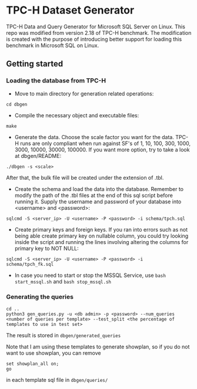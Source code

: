 # TPC-H Dataset Generator

TPC-H Data and Query Generator for Microsoft SQL Server on Linux. This repo was modified from version 2.18 of TPC-H benchmark. The modification is created with the purpose of introducing better support for loading this benchmark in Microsoft SQL on Linux.

## Getting started

### Loading the database from TPC-H
- Move to main directory for generation related operations:
 
 ```
 cd dbgen
 ```

- Compile the necessary object and executable files:
 
```
make
```

- Generate the data. Choose the scale factor you want for the data. TPC-H runs are only compliant when run against SF's 
      of 1, 10, 100, 300, 1000, 3000, 10000, 30000, 100000. If you want more option, try to take a look at dbgen/README:

```
./dbgen -s <scale>
```

After that, the bulk file will be created under the extension of .tbl.

- Create the schema and load the data into the database. Remember to modify the path of the .tbl files at the end of this sql script before running it. Supply the username and password of your database into \<username\> and \<password\>:

```
sqlcmd -S <server_ip> -U <username> -P <password> -i schema/tpch.sql
```

- Create primary keys and foreign keys. If you ran into errors such as not being able create primary key on nullable column, you could try looking inside the script and running the lines involving altering the columns for primary key to NOT NULL:

```
sqlcmd -S <server_ip> -U <username> -P <password> -i schema/tpch_fk.sql
```
- In case you need to start or stop the MSSQL Service, use `bash start_mssql.sh` and `bash stop_mssql.sh`

### Generating the queries
```
cd ..
python3 gen_queries.py -u <db admin> -p <password> --num_queries <number of queries per template> --test_split <the percentage of templates to use in test set>
```
The result is stored in `dbgen/generated_queries`

Note that I am using these templates to generate showplan, so if you do not want to use showplan, you can remove
```
set showplan_all on;
go
```
in each template sql file in `dbgen/queries/`
